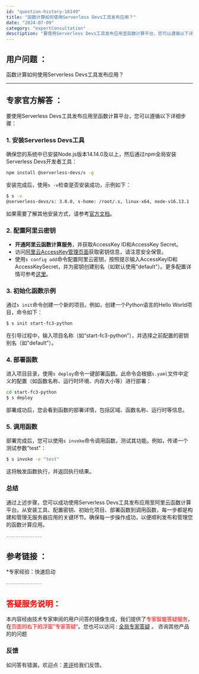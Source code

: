 ```yaml
---
id: "question-history-16149"
title: "函数计算如何使用Serverless Devs工具发布应用？"
date: "2024-07-09"
category: "expertConsultation"
description: "要使用Serverless Devs工具发布应用至函数计算平台，您可以遵循以下详细步骤：### 1. 安装Serverless Devs工具确保您的系统中已安装Node.js版本14.14.0及以上，然后通过npm全局安装Serverless Devs开发者工具：```bashnpm install"
---
```


## 用户问题 ： 
 函数计算如何使用Serverless Devs工具发布应用？  

---------------
## 专家官方解答 ：

要使用Serverless Devs工具发布应用至函数计算平台，您可以遵循以下详细步骤：

### 1. 安装Serverless Devs工具
确保您的系统中已安装Node.js版本14.14.0及以上，然后通过npm全局安装Serverless Devs开发者工具：
```bash
npm install @serverless-devs/s -g
```
安装完成后，使用`s -v`检查是否安装成功，示例如下：
```bash
$ s -v
@serverless-devs/s: 3.0.0, s-home: /root/.s, linux-x64, node-v16.13.1
```
如果需要了解其他安装方式，请参考[官方文档](https://docs.serverless-devs.com/user-guide/install/)。

### 2. 配置阿里云密钥
- **开通阿里云函数计算服务**，并获取AccessKey ID和AccessKey Secret。
- 访问[阿里云AccessKey管理页面](https://usercenter.console.aliyun.com/#/manage/ak)获取密钥信息，请注意安全保管。
- 使用`s config add`命令配置阿里云密钥，按照提示输入AccessKeyID和AccessKeySecret，并为密钥创建别名（如默认使用"default"）。更多配置详情可参考[这里](https://docs.serverless-devs.com/user-guide/config/)。

### 3. 初始化函数示例
通过`s init`命令创建一个新的项目。例如，创建一个Python语言的Hello World项目，命令如下：
```bash
$ s init start-fc3-python
```
在引导过程中，输入项目名称（如“start-fc3-python”），并选择之前配置的密钥别名（如"default"）。

### 4. 部署函数
进入项目目录，使用`s deploy`命令一键部署函数。此命令会根据`s.yaml`文件中定义的配置（如函数名称、运行时环境、内存大小等）进行部署：
```bash
cd start-fc3-python
$ s deploy
```
部署成功后，您会看到函数的部署详情，包括区域、函数名称、运行时等信息。

### 5. 调用函数
部署完成后，您可以使用`s invoke`命令调用函数，测试其功能。例如，传递一个测试参数"test"：
```bash
$ s invoke -e "test"
```
这将触发函数执行，并返回执行结果。

### 总结
通过上述步骤，您可以成功使用Serverless Devs工具发布应用至阿里云函数计算平台。从安装工具、配置密钥、初始化项目、部署函数到调用函数，每一步都是构建和管理无服务器应用的关键环节。确保每一步操作成功，以便顺利发布和管理您的函数计算应用。


<font color="#949494">---------------</font> 


## 参考链接 ：

*专家经验：快速启动 


 <font color="#949494">---------------</font> 
 


## <font color="#FF0000">答疑服务说明：</font> 

本内容经由技术专家审阅的用户问答的镜像生成，我们提供了<font color="#FF0000">专家智能答疑服务</font>，在<font color="#FF0000">页面的右下的浮窗”专家答疑“</font>。您也可以访问 : [全局专家答疑](https://answer.opensource.alibaba.com/docs/intro) 。 咨询其他产品的的问题

### 反馈
如问答有错漏，欢迎点：[差评](https://ai.nacos.io/user/feedbackByEnhancerGradePOJOID?enhancerGradePOJOId=16152)给我们反馈。
